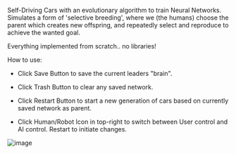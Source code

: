 Self-Driving Cars with an evolutionary algorithm to train Neural Networks. Simulates a form of 'selective breeding', where we (the humans) choose the parent which creates new offspring, and repeatedly select and reproduce to achieve the wanted goal.

Everything implemented from scratch.. no libraries!

How to use:

- Click Save Button to save the current leaders "brain".

- Click Trash Button to clear any saved network.

- Click Restart Button to start a new generation of cars based on currently saved network as parent.

- Click Human/Robot Icon in top-right to switch between User control and AI control. Restart to initiate changes.

![image](https://github.com/user-attachments/assets/4fd457bd-5444-46a4-83cc-20b42857b314)
